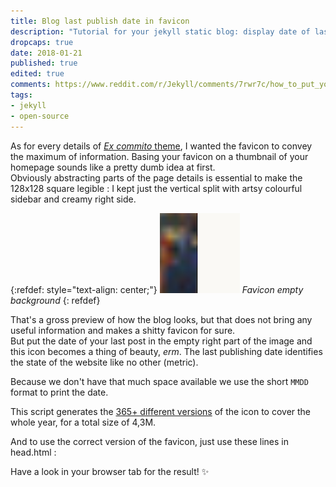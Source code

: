 ```yaml
---
title: Blog last publish date in favicon
description: "Tutorial for your jekyll static blog: display date of last published post in your favicon image. Pregenerate 365 favicons using imagemagick."
dropcaps: true
date: 2018-01-21
published: true
edited: true
comments: https://www.reddit.com/r/Jekyll/comments/7rwr7c/how_to_put_your_blog_last_publish_date_in_favicon/
tags:
- jekyll
- open-source
---
```


As for every details of [*Ex commito* theme](https://github.com/Kraymer/kraymer.github.com), I wanted the favicon to convey the maximum of information.
Basing your favicon on a thumbnail of your homepage sounds like a pretty dumb idea at first.  
Obviously abstracting parts of the page details is essential to make the 128x128 square legible : I kept just the vertical split with artsy colourful sidebar and creamy right side. 

{:refdef: style="text-align: center;"}
![empty favicon](/public/img/favicon.png)
*Favicon empty background*
{: refdef}

That's a gross preview of how the blog looks, but that does not bring any useful information and makes a shitty favicon for sure.  
But put the date of your last post in the empty right part of the image and this icon becomes a thing of beauty, *erm*. The last publishing date identifies the state of the website like no other (metric). 

Because we don't have that much space available we use the short `MMDD` format to print the date. 

<script src="https://gist.github.com/Kraymer/d014b40303dbfa4dda423efe5dba7a01.js"></script>

This script generates the [365+ different versions](https://github.com/Kraymer/bulkdata/tree/master/excommito) of the icon to cover the whole year, for a total size of 4,3M.

And to use the correct version of the favicon, just use these lines in head.html :

<script src="https://gist.github.com/Kraymer/83a83592711b1d9967b2c4f30a56621a.js"></script>

Have a look in your browser tab for the result! :sparkles:
